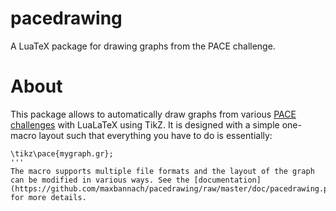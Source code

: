 # pacedrawing
A LuaTeX package for drawing graphs from the PACE challenge.
# About
This package allows to automatically draw graphs from various [PACE challenges](https://pacechallenge.wordpress.com) with LuaLaTeX using TikZ. It is designed with a simple one-macro layout such that everything you have to do is essentially:
```
\tikz\pace{mygraph.gr};
'''
The macro supports multiple file formats and the layout of the graph can be modified in various ways. See the [documentation](https://github.com/maxbannach/pacedrawing/raw/master/doc/pacedrawing.pdf) for more details.